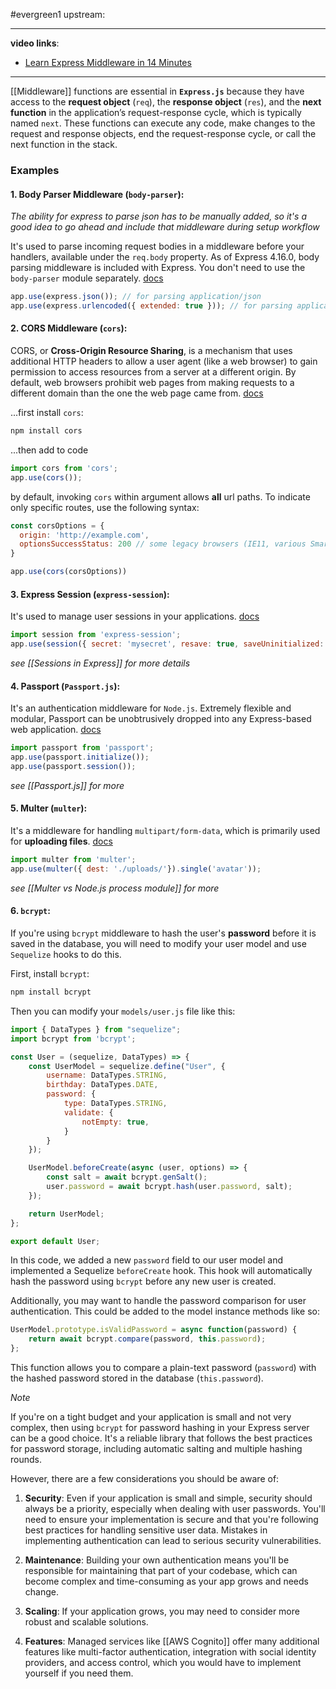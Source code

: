 #evergreen1 
upstream:

---

**video links**: 
- [Learn Express Middleware in 14 Minutes](https://youtu.be/lY6icfhap2o)

---


[[Middleware]] functions are essential in **`Express.js`** because they have access to the **request object** (`req`), the **response object** (`res`), and the **next function** in the application’s request-response cycle, which is typically named `next`. These functions can execute any code, make changes to the request and response objects, end the request-response cycle, or call the next function in the stack.

### Examples

#### 1. Body Parser Middleware (`body-parser`): 
*The ability for express to parse json has to be manually added, so it's a good idea to go ahead and include that middleware during setup workflow* 

It's used to parse incoming request bodies in a middleware before your handlers, available under the `req.body` property. As of Express 4.16.0, body parsing middleware is included with Express. You don't need to use the `body-parser` module separately. [docs](https://expressjs.com/en/resources/middleware/body-parser.html)

```js
app.use(express.json()); // for parsing application/json
app.use(express.urlencoded({ extended: true })); // for parsing application/x-www-form-urlencoded
```

#### 2. CORS Middleware (`cors`): 

CORS, or **Cross-Origin Resource Sharing**, is a mechanism that uses additional HTTP headers to allow a user agent (like a web browser) to gain permission to access resources from a server at a different origin. By default, web browsers prohibit web pages from making requests to a different domain than the one the web page came from. [docs](https://expressjs.com/en/resources/middleware/cors.html)

...first install `cors`: 
```bash
npm install cors
```

...then add to code 
```js
import cors from 'cors';
app.use(cors());
```

by default, invoking `cors` within argument allows **all** url paths. To indicate only specific routes, use the following syntax: 

```javascript
const corsOptions = {
  origin: 'http://example.com',
  optionsSuccessStatus: 200 // some legacy browsers (IE11, various SmartTVs) choke on 204
}

app.use(cors(corsOptions))
```

#### 3. Express Session (`express-session`):

It's used to manage user sessions in your applications. [docs](https://www.npmjs.com/package/express-session)
```js
import session from 'express-session';
app.use(session({ secret: 'mysecret', resave: true, saveUninitialized: true }));
```

*see [[Sessions in Express]] for more details*

#### 4.  Passport (`Passport.js`): 
It's an authentication middleware for `Node.js`. Extremely flexible and modular, Passport can be unobtrusively dropped into any Express-based web application. [docs](https://www.passportjs.org/docs/)
```js
import passport from 'passport';
app.use(passport.initialize());
app.use(passport.session());
```

*see [[Passport.js]] for more*

#### 5. Multer (`multer`): 

It's a middleware for handling `multipart/form-data`, which is primarily used for **uploading files**. [docs](https://expressjs.com/en/resources/middleware/multer.html)

```js
import multer from 'multer';
app.use(multer({ dest: './uploads/'}).single('avatar'));
```

*see [[Multer vs Node.js process module]] for more*

#### 6. `bcrypt`: 

If you're using `bcrypt` middleware to hash the user's **password** before it is saved in the database, you will need to modify your user model and use `Sequelize` hooks to do this.

First, install `bcrypt`:

```bash
npm install bcrypt
```

Then you can modify your `models/user.js` file like this:

```javascript
import { DataTypes } from "sequelize";
import bcrypt from 'bcrypt';

const User = (sequelize, DataTypes) => {
	const UserModel = sequelize.define("User", {
		username: DataTypes.STRING,
		birthday: DataTypes.DATE,
		password: {
			type: DataTypes.STRING,
			validate: {
				notEmpty: true,
			}
		}
	});

	UserModel.beforeCreate(async (user, options) => {
		const salt = await bcrypt.genSalt();
		user.password = await bcrypt.hash(user.password, salt);
	});

	return UserModel;
};

export default User;
```

In this code, we added a new `password` field to our user model and implemented a Sequelize `beforeCreate` hook. This hook will automatically hash the password using `bcrypt` before any new user is created.

Additionally, you may want to handle the password comparison for user authentication. This could be added to the model instance methods like so:

```javascript
UserModel.prototype.isValidPassword = async function(password) {
    return await bcrypt.compare(password, this.password);
};
```

This function allows you to compare a plain-text password (`password`) with the hashed password stored in the database (`this.password`).

*Note* 

If you're on a tight budget and your application is small and not very complex, then using `bcrypt` for password hashing in your Express server can be a good choice. It's a reliable library that follows the best practices for password storage, including automatic salting and multiple hashing rounds.

However, there are a few considerations you should be aware of:

1. **Security**: Even if your application is small and simple, security should always be a priority, especially when dealing with user passwords. You'll need to ensure your implementation is secure and that you're following best practices for handling sensitive user data. Mistakes in implementing authentication can lead to serious security vulnerabilities.

2. **Maintenance**: Building your own authentication means you'll be responsible for maintaining that part of your codebase, which can become complex and time-consuming as your app grows and needs change.

3. **Scaling**: If your application grows, you may need to consider more robust and scalable solutions. 

4. **Features**: Managed services like [[AWS Cognito]] offer many additional features like multi-factor authentication, integration with social identity providers, and access control, which you would have to implement yourself if you need them.



